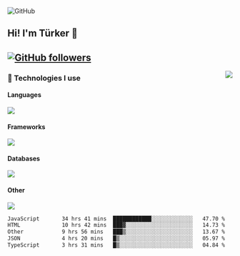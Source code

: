 ![GitHub](https://github.com/turkwr/turkwr/assets/63150613/e5462c44-ccab-48a0-8a33-9f1ea91ff35d)
<!-- ## Hi! I'm Türker 🖐️ -->

##  Hi! I'm Türker 👋
## [![GitHub followers](https://img.shields.io/github/followers/turkwr?color=333&label=Follow&logo=github&logoColor=fff&style=flat-square)](https://github.com/turkwr?tab=followers)
<a href="https://discord.com/users/162740870607536128">
 <img src="https://lanyard.cnrad.dev/api/162740870607536128?hideTimestamp=true&idleMessage=Just%20chillin'%20at%20the%20moment&bg=161a23&animated=true" align="right" />
</a>

### 🧠 Technologies I use
#### Languages
![](https://skillicons.dev/icons?i=js,ts,py,php,go&theme=dark&perline=6)
#### Frameworks
![](https://skillicons.dev/icons?i=next,react,nodejs,tailwind,bootstrap,express&theme=dark&perline=6)
#### Databases
![](https://skillicons.dev/icons?i=mongodb,mysql,sqlite,postgres&theme=dark&perline=6)
#### Other
![](https://skillicons.dev/icons?i=github,git,figma,photoshop,cloudflare,vercel,replit,vscode,visualstudio,discord&theme=dark&perline=6)


<!--START_SECTION:waka-->

```txt
JavaScript       34 hrs 41 mins  ████████████░░░░░░░░░░░░░   47.70 %
HTML             10 hrs 42 mins  ███▓░░░░░░░░░░░░░░░░░░░░░   14.73 %
Other            9 hrs 56 mins   ███▒░░░░░░░░░░░░░░░░░░░░░   13.67 %
JSON             4 hrs 20 mins   █▒░░░░░░░░░░░░░░░░░░░░░░░   05.97 %
TypeScript       3 hrs 31 mins   █▒░░░░░░░░░░░░░░░░░░░░░░░   04.84 %
```

<!--END_SECTION:waka-->
